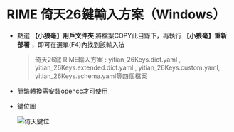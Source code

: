 # RIME 倚天26鍵輸入方案（Windows）

- 點選 **【小狼毫】用戶文件夾** 將檔案COPY此目錄下，再執行 **【小狼毫】重新部署** ，即可在選單(F4)內找到該輸入法

  > 倚天26鍵 RIME輸入方案 : yitian_26Keys.dict.yaml , yitian_26Keys.extended.dict.yaml , yitian_26Keys.custom.yaml,  yitian_26Keys.schema.yaml等四個檔案

- 簡繁轉換需安裝opencc才可使用

- 鍵位圖

  ![倚天鍵位](https://user-images.githubusercontent.com/33840759/129006031-ba7e1b72-7a5f-4d84-8bf8-8fd45d92310d.jpg)

